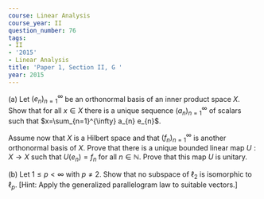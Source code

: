 ```yaml
---
course: Linear Analysis
course_year: II
question_number: 76
tags:
- II
- '2015'
- Linear Analysis
title: 'Paper 1, Section II, G '
year: 2015
---
```




(a) Let $\left(e_{n}\right)_{n=1}^{\infty}$ be an orthonormal basis of an inner product space $X$. Show that for all $x \in X$ there is a unique sequence $\left(a_{n}\right)_{n=1}^{\infty}$ of scalars such that $x=\sum_{n=1}^{\infty} a_{n} e_{n}$.

Assume now that $X$ is a Hilbert space and that $\left(f_{n}\right)_{n=1}^{\infty}$ is another orthonormal basis of $X$. Prove that there is a unique bounded linear map $U: X \rightarrow X$ such that $U\left(e_{n}\right)=f_{n}$ for all $n \in \mathbb{N}$. Prove that this map $U$ is unitary.

(b) Let $1 \leqslant p<\infty$ with $p \neq 2$. Show that no subspace of $\ell_{2}$ is isomorphic to $\ell_{p}$. [Hint: Apply the generalized parallelogram law to suitable vectors.]